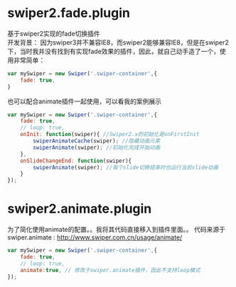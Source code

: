 # swiper2.fade.plugin
基于swiper2实现的fade切换插件<br>
开发背景：
因为swiper3并不兼容IE8，而swiper2能够兼容IE8，但是在swiper2下，当时我并没有找到有实现fade效果的插件，因此，就自己动手造了一个，使用非常简单：
```javascript
var mySwiper = new Swiper('.swiper-container',{   
    fade: true,
}
```
也可以配合animate插件一起使用，可以看我的案例展示
```javascript
var mySwiper = new Swiper('.swiper-container',{   
    fade: true,
    // loop: true,
    onInit: function(swiper){ //Swiper2.x的初始化是onFirstInit
        swiperAnimateCache(swiper); //隐藏动画元素 
        swiperAnimate(swiper); //初始化完成开始动画
    }, 
    onSlideChangeEnd: function(swiper){ 
        swiperAnimate(swiper); //每个slide切换结束时也运行当前slide动画
    }
});  
```

# swiper2.animate.plugin

为了简化使用animate的配置。。我将其代码直接移入到插件里面。。
代码来源于swiper.animate : http://www.swiper.com.cn/usage/animate/


```javascript
var mySwiper = new Swiper('.swiper-container',{   
    fade: true,
    // loop: true,
    animate:true, // 修改于swiper.animate插件，因此不支持loop模式
}); 
```
